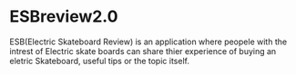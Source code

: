 # ESBreview2.0

ESB(Electric Skateboard Review) is an application where peopele with the intrest of Electric skate boards can share thier experience of buying an eletric Skateboard, useful tips or the topic itself.
